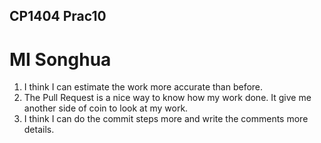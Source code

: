 ## CP1404 Prac10
# MI Songhua
1. I think I can estimate the work more accurate than before.
2. The Pull Request is a nice way to know how my work done. It give me another side of coin to look at my work.
3. I think I can do the commit steps more and write the comments more details.
